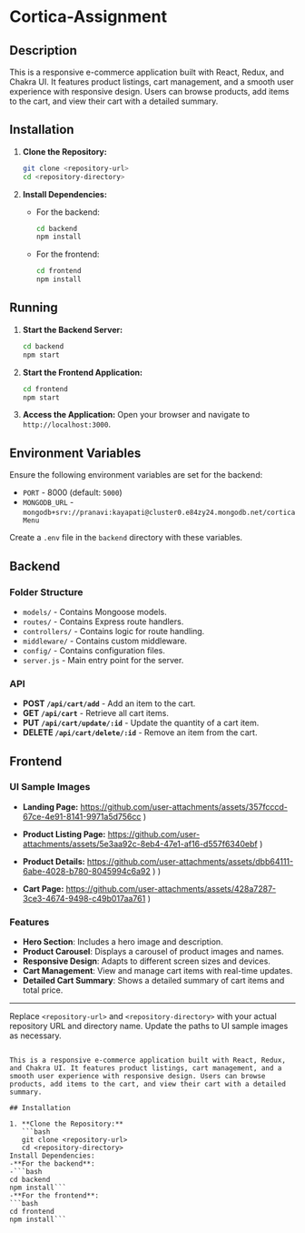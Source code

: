 # Cortica-Assignment

## Description

This is a responsive e-commerce application built with React, Redux, and Chakra UI. It features product listings, cart management, and a smooth user experience with responsive design. Users can browse products, add items to the cart, and view their cart with a detailed summary.

## Installation

1. **Clone the Repository:**
   ```bash
   git clone <repository-url>
   cd <repository-directory>
   ```

2. **Install Dependencies:**
   - For the backend:
     ```bash
     cd backend
     npm install
     ```
   - For the frontend:
     ```bash
     cd frontend
     npm install
     ```

## Running

1. **Start the Backend Server:**
   ```bash
   cd backend
   npm start
   ```

2. **Start the Frontend Application:**
   ```bash
   cd frontend
   npm start
   ```

3. **Access the Application:**
   Open your browser and navigate to `http://localhost:3000`.

## Environment Variables

Ensure the following environment variables are set for the backend:

- `PORT` - 8000 (default: `5000`)
- `MONGODB_URL` - `mongodb+srv://pranavi:kayapati@cluster0.e84zy24.mongodb.net/corticaMenu`

Create a `.env` file in the `backend` directory with these variables.

## Backend

### Folder Structure

- `models/` - Contains Mongoose models.
- `routes/` - Contains Express route handlers.
- `controllers/` - Contains logic for route handling.
- `middleware/` - Contains custom middleware.
- `config/` - Contains configuration files.
- `server.js` - Main entry point for the server.

### API

- **POST `/api/cart/add`** - Add an item to the cart.
- **GET `/api/cart`** - Retrieve all cart items.
- **PUT `/api/cart/update/:id`** - Update the quantity of a cart item.
- **DELETE `/api/cart/delete/:id`** - Remove an item from the cart.

## Frontend

### UI Sample Images

- **Landing Page:**
  https://github.com/user-attachments/assets/357fcccd-67ce-4e91-8141-9971a5d756cc
)

- **Product Listing Page:**
  https://github.com/user-attachments/assets/5e3aa92c-8eb4-47e1-af16-d557f6340ebf
)
- **Product Details:**
  https://github.com/user-attachments/assets/dbb64111-6abe-4028-b780-8045994c6a92
)
)
- **Cart Page:**
https://github.com/user-attachments/assets/428a7287-3ce3-4674-9498-c49b017aa761
)

### Features

- **Hero Section**: Includes a hero image and description.
- **Product Carousel**: Displays a carousel of product images and names.
- **Responsive Design**: Adapts to different screen sizes and devices.
- **Cart Management**: View and manage cart items with real-time updates.
- **Detailed Cart Summary**: Shows a detailed summary of cart items and total price.

---

Replace `<repository-url>` and `<repository-directory>` with your actual repository URL and directory name. Update the paths to UI sample images as necessary.
```## Description

This is a responsive e-commerce application built with React, Redux, and Chakra UI. It features product listings, cart management, and a smooth user experience with responsive design. Users can browse products, add items to the cart, and view their cart with a detailed summary.

## Installation

1. **Clone the Repository:**
   ```bash
   git clone <repository-url>
   cd <repository-directory>
Install Dependencies:
-**For the backend**:
-```bash
cd backend
npm install```
-**For the frontend**:
```bash
cd frontend
npm install```
